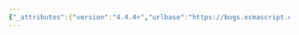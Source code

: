```yaml
---
{"_attributes":{"version":"4.4.4+","urlbase":"https://bugs.ecmascript.org/","maintainer":"dherman@mozilla.com"},"bug":{"bug_id":1246,"creation_ts":"2013-02-08 15:17:00 -0800","short_desc":"Annex E Typo: [[StringData] => [[StringData]]","delta_ts":"2013-03-08 14:44:13 -0800","product":"Draft for 6th Edition","component":"editorial issue","version":"Rev 13: December 21, 2012 Draft","rep_platform":"All","op_sys":"All","bug_status":"RESOLVED","resolution":"FIXED","priority":"Normal","bug_severity":"enhancement","everconfirmed":true,"reporter":{"uid":"utatane.tea","name":"Yusuke Suzuki"},"assigned_to":{"uid":"allen","name":"Allen Wirfs-Brock"},"long_desc":[{"commentid":3184,"comment_count":0,"who":{"uid":"utatane.tea","name":"Yusuke Suzuki"},"bug_when":"2013-02-08 15:17:06 -0800","thetext":"Reported by Shigeru Kizu.\n\n\"15.5.5.2: In Edition 5, the individual characters of a String object’s [[StringData] \" =>\n\"15.5.5.2: In Edition 5, the individual characters of a String object’s [[StringData]]\""},{"commentid":3204,"comment_count":1,"who":{"uid":"allen","name":"Allen Wirfs-Brock"},"bug_when":"2013-02-25 08:49:09 -0800","thetext":"fixed in rev 14 editor's draft"},{"commentid":3324,"comment_count":2,"who":{"uid":"allen","name":"Allen Wirfs-Brock"},"bug_when":"2013-03-08 14:44:13 -0800","thetext":"in Rev 14 draft"}]}}
---
```

